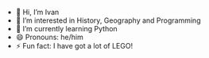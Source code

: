 - 👋 Hi, I’m Ivan
- 👀 I’m interested in History, Geography and Programming
- 🌱 I’m currently learning Python
- 😄 Pronouns: he/him
- ⚡ Fun fact: I have got a lot of LEGO!

<!---
ivanivanovmadzharov/ivanivanovmadzharov is a ✨ special ✨ repository because its `README.md` (this file) appears on your GitHub profile.
You can click the Preview link to take a look at your changes.
--->
